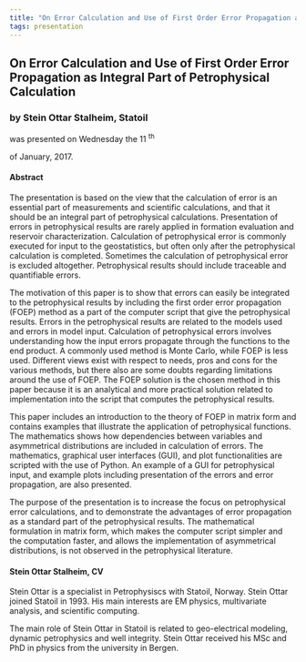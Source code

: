 ```yaml
---
title: "On Error Calculation and Use of First Order Error Propagation as Integral Part of Petrophysical Calculation (Stein Ottar Stalheim, Statoil)"
tags: presentation 
---
```



		
<h2>
On Error Calculation and Use of First Order Error Propagation as Integral Part of Petrophysical Calculation
</h2>

 



		
<h3>
by Stein Ottar Stalheim, Statoil
</h3>

 



 
<p>
was presented on Wednesday the 11
<sup>
th
</sup>

 of January, 2017.
</p>

	



<h4>
Abstract
</h4>



            
<p>


The presentation is based on the view that the calculation of error is an essential part of measurements and scientific calculations, and that it should be an integral part of petrophysical calculations. Presentation of errors in petrophysical results are rarely applied in formation evaluation and reservoir characterization.  Calculation of petrophysical error is commonly executed for input to the geostatistics, but often only after the petrophysical calculation is completed.  Sometimes the calculation of petrophysical error is excluded altogether.  Petrophysical results should include traceable and quantifiable errors. 

</p>

<p>


The motivation of this paper is to show that errors can easily be integrated to the petrophysical results by including the first order error propagation (FOEP) method as a part of the computer script that give the petrophysical results.  Errors in the petrophysical results are related to the models used and errors in model input.  Calculation of petrophysical errors involves understanding how the input errors propagate through the functions to the end product.  A commonly used method is Monte Carlo, while FOEP is less used.  Different views exist with respect to needs, pros and cons for the various methods, but there also are some doubts regarding limitations around the use of FOEP.  The FOEP solution is the chosen method in this paper because it is an analytical and more practical solution related to implementation into the script that computes the petrophysical results.  

</p>

<p>


This paper includes an introduction to the theory of FOEP in matrix form and contains examples that illustrate the application of petrophysical functions.  The mathematics shows how dependencies between variables and asymmetrical distributions are included in calculation of errors. The mathematics, graphical user interfaces (GUI), and plot functionalities are scripted with the use of Python.  An example of a GUI for petrophysical input, and example plots including presentation of the errors and error propagation, are also presented.

</p>

<p>


The purpose of the presentation is to increase the focus on petrophysical error calculations, and to demonstrate the advantages of error propagation as a standard part of the petrophysical results.  The mathematical formulation in matrix form, which makes the computer script simpler and the computation faster, and allows the implementation of asymmetrical distributions, is not observed in the petrophysical literature.

      
</p>







<h4>
Stein Ottar Stalheim, CV
</h4>



    
<p>
Stein Ottar is a specialist in Petrophysiscs with Statoil, Norway. Stein Ottar joined Statoil in 1993.  His main interests are EM physics, multivariate analysis, and scientific computing.

</p>

<p>


The main role of Stein Ottar in Statoil is related to geo-electrical modeling, dynamic petrophysics and well integrity. Stein Ottar received his MSc and PhD in physics from the university in Bergen.

</p>



   

